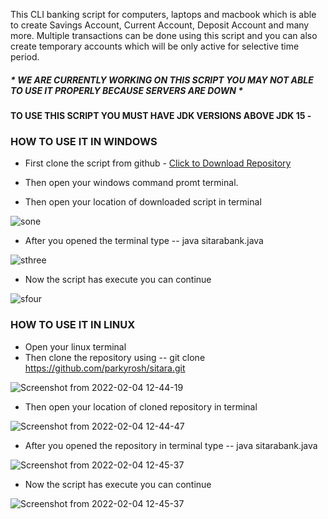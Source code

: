 This CLI banking script for computers, laptops and macbook which is able to create Savings Account, Current Account, Deposit Account and many more. Multiple transactions can be done using this script and you can also create temporary accounts which will be only active for selective time period.

##### * WE ARE CURRENTLY WORKING ON THIS SCRIPT YOU MAY NOT ABLE TO USE IT PROPERLY BECAUSE SERVERS ARE DOWN *

#### TO USE THIS SCRIPT YOU MUST HAVE JDK VERSIONS ABOVE JDK 15 -

### HOW TO USE IT IN WINDOWS

- First clone the script from github - [Click to Download Repository](https://github.com/parkyrosh/sitara/archive/refs/heads/master.zip)
- Then open your windows command promt terminal.

- Then open your location of downloaded script in terminal

![sone](https://user-images.githubusercontent.com/74543153/145055622-cb5adec9-c835-4094-9724-c19348c50823.png)

- After you opened the terminal type -- java sitarabank.java
 
![sthree](https://user-images.githubusercontent.com/74543153/145057100-3f327efe-5917-4901-955c-8845172c802e.png)

- Now the script has execute you can continue

![sfour](https://user-images.githubusercontent.com/74543153/145057713-e137f7e5-e753-4369-aedb-cfb4880705f5.png)

### HOW TO USE IT IN LINUX

- Open your linux terminal 
- Then clone the repository using -- git clone https://github.com/parkyrosh/sitara.git

![Screenshot from 2022-02-04 12-44-19](https://user-images.githubusercontent.com/74543153/152487696-ce3e9684-64e7-42b4-8fa4-22f1690ca2ba.png)

- Then open your location of cloned repository in terminal

![Screenshot from 2022-02-04 12-44-47](https://user-images.githubusercontent.com/74543153/152487763-60e75e77-a6c5-4fb6-8711-e0efc24aa34b.png)

- After you opened the repository in terminal type -- java sitarabank.java

![Screenshot from 2022-02-04 12-45-37](https://user-images.githubusercontent.com/74543153/152487805-5612077a-2fce-46c1-970f-3f8dbed1d9f1.png)

- Now the script has execute you can continue

![Screenshot from 2022-02-04 12-45-37](https://user-images.githubusercontent.com/74543153/152488228-2c275c56-f091-4a45-9e3b-4f2cdd53745c.png)

